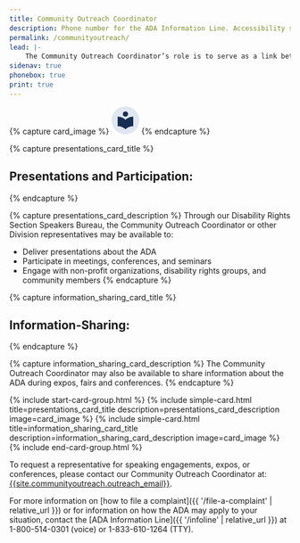 ```yaml
---
title: Community Outreach Coordinator
description: Phone number for the ADA Information Line. Accessibility specialists are available to answer questions about the ADA.
permalink: /communityoutreach/
lead: |-
    The Community Outreach Coordinator’s role is to serve as a link between the Division and people with disabilities living throughout the United States. The Community Outreach Coordinator can provide:
sidenav: true
phonebox: true
print: true
---
```


{% capture card_image %}
<img src="/assets/images/landing/featured_topics_grey_bg.png" alt="">
{% endcapture %}

{% capture presentations_card_title %}
## Presentations and Participation:
{% endcapture %}

{% capture presentations_card_description %}
Through our Disability Rights Section Speakers Bureau, the Community Outreach Coordinator or other Division representatives may be available to:
- Deliver presentations about the ADA
- Participate in meetings, conferences, and seminars
- Engage with non-profit organizations, disability rights groups, and community members
{% endcapture %}

{% capture information_sharing_card_title %}
## Information-Sharing:
{% endcapture %}

{% capture information_sharing_card_description %}
The Community Outreach Coordinator may also be available to share information about the ADA during expos, fairs and conferences.
{% endcapture %}

{% include start-card-group.html %}
{% include simple-card.html title=presentations_card_title description=presentations_card_description image=card_image %}
{% include simple-card.html title=information_sharing_card_title description=information_sharing_card_description image=card_image %}
{% include end-card-group.html %}

To request a representative for speaking engagements, expos, or conferences, please contact our Community Outreach Coordinator at: [{{site.communityoutreach.outreach_email}}](mailto:{{site.communityoutreach.outreach_email}}).

For more information on [how to file a complaint]({{ '/file-a-complaint' | relative_url }}) or for information on how the ADA may apply to your situation, contact the [ADA Information Line]({{ '/infoline' | relative_url }}) at 1-800-514-0301 (voice) or 1-833-610-1264 (TTY).
